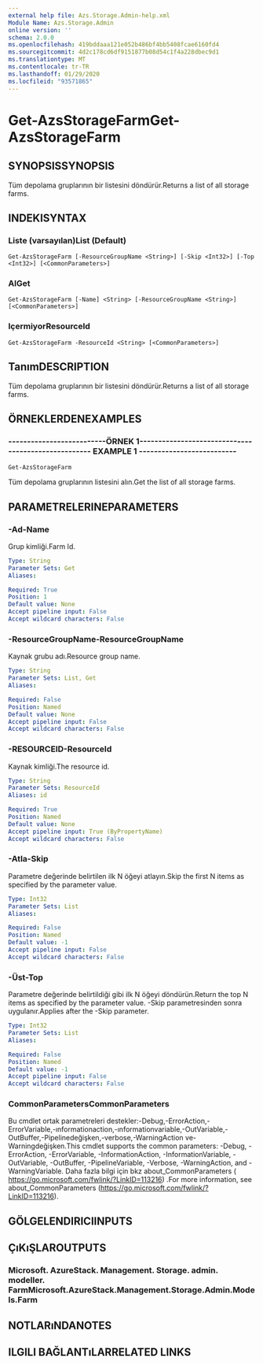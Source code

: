 ```yaml
---
external help file: Azs.Storage.Admin-help.xml
Module Name: Azs.Storage.Admin
online version: ''
schema: 2.0.0
ms.openlocfilehash: 419bddaaa121e052b486bf4bb5408fcae6160fd4
ms.sourcegitcommit: 4d2c178cd6df9151877b08d54c1f4a228dbec9d1
ms.translationtype: MT
ms.contentlocale: tr-TR
ms.lasthandoff: 01/29/2020
ms.locfileid: "93571865"
---
```

# <span data-ttu-id="3d8c2-101">Get-AzsStorageFarm</span><span class="sxs-lookup"><span data-stu-id="3d8c2-101">Get-AzsStorageFarm</span></span>

## <span data-ttu-id="3d8c2-102">SYNOPSIS</span><span class="sxs-lookup"><span data-stu-id="3d8c2-102">SYNOPSIS</span></span>
<span data-ttu-id="3d8c2-103">Tüm depolama gruplarının bir listesini döndürür.</span><span class="sxs-lookup"><span data-stu-id="3d8c2-103">Returns a list of all storage farms.</span></span>

## <span data-ttu-id="3d8c2-104">INDEKI</span><span class="sxs-lookup"><span data-stu-id="3d8c2-104">SYNTAX</span></span>

### <span data-ttu-id="3d8c2-105">Liste (varsayılan)</span><span class="sxs-lookup"><span data-stu-id="3d8c2-105">List (Default)</span></span>
```
Get-AzsStorageFarm [-ResourceGroupName <String>] [-Skip <Int32>] [-Top <Int32>] [<CommonParameters>]
```

### <span data-ttu-id="3d8c2-106">Al</span><span class="sxs-lookup"><span data-stu-id="3d8c2-106">Get</span></span>
```
Get-AzsStorageFarm [-Name] <String> [-ResourceGroupName <String>] [<CommonParameters>]
```

### <span data-ttu-id="3d8c2-107">Içermiyor</span><span class="sxs-lookup"><span data-stu-id="3d8c2-107">ResourceId</span></span>
```
Get-AzsStorageFarm -ResourceId <String> [<CommonParameters>]
```

## <span data-ttu-id="3d8c2-108">Tanım</span><span class="sxs-lookup"><span data-stu-id="3d8c2-108">DESCRIPTION</span></span>
<span data-ttu-id="3d8c2-109">Tüm depolama gruplarının bir listesini döndürür.</span><span class="sxs-lookup"><span data-stu-id="3d8c2-109">Returns a list of all storage farms.</span></span>

## <span data-ttu-id="3d8c2-110">ÖRNEKLERDEN</span><span class="sxs-lookup"><span data-stu-id="3d8c2-110">EXAMPLES</span></span>

### <span data-ttu-id="3d8c2-111">--------------------------ÖRNEK 1--------------------------</span><span class="sxs-lookup"><span data-stu-id="3d8c2-111">-------------------------- EXAMPLE 1 --------------------------</span></span>
```
Get-AzsStorageFarm
```

<span data-ttu-id="3d8c2-112">Tüm depolama gruplarının listesini alın.</span><span class="sxs-lookup"><span data-stu-id="3d8c2-112">Get the list of all storage farms.</span></span>

## <span data-ttu-id="3d8c2-113">PARAMETRELERINE</span><span class="sxs-lookup"><span data-stu-id="3d8c2-113">PARAMETERS</span></span>

### <span data-ttu-id="3d8c2-114">-Ad</span><span class="sxs-lookup"><span data-stu-id="3d8c2-114">-Name</span></span>
<span data-ttu-id="3d8c2-115">Grup kimliği.</span><span class="sxs-lookup"><span data-stu-id="3d8c2-115">Farm Id.</span></span>

```yaml
Type: String
Parameter Sets: Get
Aliases: 

Required: True
Position: 1
Default value: None
Accept pipeline input: False
Accept wildcard characters: False
```

### <span data-ttu-id="3d8c2-116">-ResourceGroupName</span><span class="sxs-lookup"><span data-stu-id="3d8c2-116">-ResourceGroupName</span></span>
<span data-ttu-id="3d8c2-117">Kaynak grubu adı.</span><span class="sxs-lookup"><span data-stu-id="3d8c2-117">Resource group name.</span></span>

```yaml
Type: String
Parameter Sets: List, Get
Aliases: 

Required: False
Position: Named
Default value: None
Accept pipeline input: False
Accept wildcard characters: False
```

### <span data-ttu-id="3d8c2-118">-RESOURCEID</span><span class="sxs-lookup"><span data-stu-id="3d8c2-118">-ResourceId</span></span>
<span data-ttu-id="3d8c2-119">Kaynak kimliği.</span><span class="sxs-lookup"><span data-stu-id="3d8c2-119">The resource id.</span></span>

```yaml
Type: String
Parameter Sets: ResourceId
Aliases: id

Required: True
Position: Named
Default value: None
Accept pipeline input: True (ByPropertyName)
Accept wildcard characters: False
```

### <span data-ttu-id="3d8c2-120">-Atla</span><span class="sxs-lookup"><span data-stu-id="3d8c2-120">-Skip</span></span>
<span data-ttu-id="3d8c2-121">Parametre değerinde belirtilen ilk N öğeyi atlayın.</span><span class="sxs-lookup"><span data-stu-id="3d8c2-121">Skip the first N items as specified by the parameter value.</span></span>

```yaml
Type: Int32
Parameter Sets: List
Aliases: 

Required: False
Position: Named
Default value: -1
Accept pipeline input: False
Accept wildcard characters: False
```

### <span data-ttu-id="3d8c2-122">-Üst</span><span class="sxs-lookup"><span data-stu-id="3d8c2-122">-Top</span></span>
<span data-ttu-id="3d8c2-123">Parametre değerinde belirtildiği gibi ilk N öğeyi döndürün.</span><span class="sxs-lookup"><span data-stu-id="3d8c2-123">Return the top N items as specified by the parameter value.</span></span>
<span data-ttu-id="3d8c2-124">-Skip parametresinden sonra uygulanır.</span><span class="sxs-lookup"><span data-stu-id="3d8c2-124">Applies after the -Skip parameter.</span></span>

```yaml
Type: Int32
Parameter Sets: List
Aliases: 

Required: False
Position: Named
Default value: -1
Accept pipeline input: False
Accept wildcard characters: False
```

### <span data-ttu-id="3d8c2-125">CommonParameters</span><span class="sxs-lookup"><span data-stu-id="3d8c2-125">CommonParameters</span></span>
<span data-ttu-id="3d8c2-126">Bu cmdlet ortak parametreleri destekler:-Debug,-ErrorAction,-ErrorVariable,-ınformationaction,-ınformationvariable,-OutVariable,-OutBuffer,-Pipelinedeğişken,-verbose,-WarningAction ve-Warningdeğişken.</span><span class="sxs-lookup"><span data-stu-id="3d8c2-126">This cmdlet supports the common parameters: -Debug, -ErrorAction, -ErrorVariable, -InformationAction, -InformationVariable, -OutVariable, -OutBuffer, -PipelineVariable, -Verbose, -WarningAction, and -WarningVariable.</span></span> <span data-ttu-id="3d8c2-127">Daha fazla bilgi için bkz about_CommonParameters ( https://go.microsoft.com/fwlink/?LinkID=113216) .</span><span class="sxs-lookup"><span data-stu-id="3d8c2-127">For more information, see about_CommonParameters (https://go.microsoft.com/fwlink/?LinkID=113216).</span></span>

## <span data-ttu-id="3d8c2-128">GÖLGELENDIRICI</span><span class="sxs-lookup"><span data-stu-id="3d8c2-128">INPUTS</span></span>

## <span data-ttu-id="3d8c2-129">ÇıKıŞLAR</span><span class="sxs-lookup"><span data-stu-id="3d8c2-129">OUTPUTS</span></span>

### <span data-ttu-id="3d8c2-130">Microsoft. AzureStack. Management. Storage. admin. modeller. Farm</span><span class="sxs-lookup"><span data-stu-id="3d8c2-130">Microsoft.AzureStack.Management.Storage.Admin.Models.Farm</span></span>

## <span data-ttu-id="3d8c2-131">NOTLARıNDA</span><span class="sxs-lookup"><span data-stu-id="3d8c2-131">NOTES</span></span>

## <span data-ttu-id="3d8c2-132">ILGILI BAĞLANTıLAR</span><span class="sxs-lookup"><span data-stu-id="3d8c2-132">RELATED LINKS</span></span>

